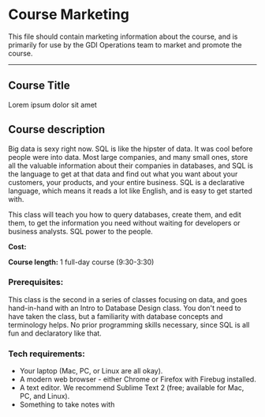 # Course Marketing

This file should contain marketing information about the course, and is primarily for use by the GDI Operations team to market and promote the course.

<hr>

## Course Title

Lorem ipsum dolor sit amet

## Course description

Big data is sexy right now. SQL is like the hipster of data. It was cool before people were into data. Most large companies, and many small ones, store all the valuable information about their companies in databases, and SQL is the language to get at that data and find out what you want about your customers, your products, and your entire business. SQL is a declarative language, which means it reads a lot like English, and is easy to get started with.

This class will teach you how to query databases, create them, and edit them, to get the information you need without waiting for developers or business analysts. SQL power to the people.

**Cost:**

**Course length:** 1 full-day course (9:30-3:30)

### Prerequisites:

This class is the second in a series of classes focusing on data, and goes hand-in-hand with an Intro to Database Design class. You don't need to have taken the class, but a familiarity with database concepts and terminology helps. No prior programming skills necessary, since SQL is all fun and declaratory like that.


### Tech requirements:

 - Your laptop (Mac, PC, or Linux are all okay).
 - A modern web browser - either Chrome or Firefox with Firebug installed.
 - A text editor. We recommend Sublime Text 2 (free; available for Mac, PC, and Linux).
 - Something to take notes with
